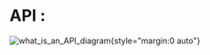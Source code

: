 # API : 
![what_is_an_API_diagram](https://github.com/1Ahmedzedan/js_cheat_sheet/assets/116225212/17115824-605a-457e-bb08-6f6076ec176b){style="margin:0 auto"}
